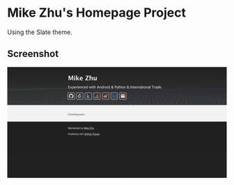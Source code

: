 # Mike Zhu's Homepage Project

Using the Slate theme.

## Screenshot

![screenshot](index_screenshot.png)